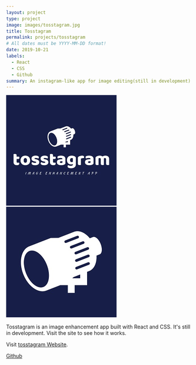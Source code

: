 ```yaml
---
layout: project
type: project
image: images/tosstagram.jpg
title: Tosstagram
permalink: projects/tosstagram
# All dates must be YYYY-MM-DD format!
date: 2019-10-21
labels:
  - React
  - CSS
  - Github
summary: An instagram-like app for image editing(still in development).
---
```


<div class="ui small rounded images">
  <img class="ui image" src="../images/tosstagram.jpg">
  <img class="ui image" src="../images/tosstagram2.jpg">
</div>

Tosstagram is an image enhancement app built with React and CSS. It's still in development. Visit the site to see how it works.

Visit [tosstagram Website](https://tosstagram.netlify.com/).

<a href="https://github.com/PJMantoss/tosstagram"><i class="large github icon "></i>Github</a>
